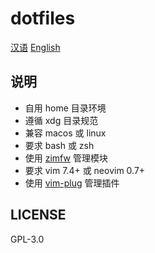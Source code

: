 #  **dotfiles**

[汉语](https://github.com/CuitGGyy/dotfiles)
[English](https://github.com/CuitGGyy/dotfiles/blob/master/README.en_US.md)


## 说明

- 自用 home 目录环境
- 遵循 xdg 目录规范
- 兼容 macos 或 linux
- 要求 bash 或 zsh
- 使用 [zimfw](https://github.com/zimfw/zimfw) 管理模块
- 要求 vim 7.4+ 或 neovim 0.7+
- 使用 [vim-plug](https://github.com/junegunn/vim-plug) 管理插件

## LICENSE

GPL-3.0
